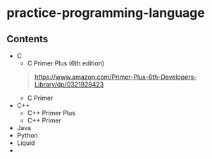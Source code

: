 # practice-programming-language

## Contents
* C
  * C Primer Plus (6th edition)
  > https://www.amazon.com/Primer-Plus-6th-Developers-Library/dp/0321928423
  * C Primer
* C++
  * C++ Primer Plus
  * C++ Primer
* Java
* Python
* Liquid
*
